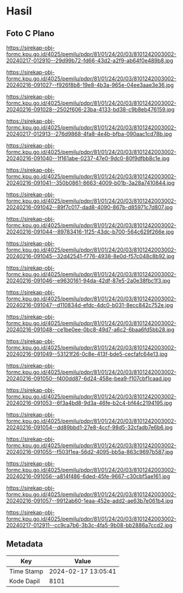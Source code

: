 # Hasil

## Foto C Plano

https://sirekap-obj-formc.kpu.go.id/4025/pemilu/pdpr/81/01/24/20/03/8101242003002-20240217-012910--29d99b72-fd66-43d2-a2f9-ab64f0e489b8.jpg

https://sirekap-obj-formc.kpu.go.id/4025/pemilu/pdpr/81/01/24/20/03/8101242003002-20240216-091027--f926f8b8-19e8-4b3a-965e-04ee3aae3e36.jpg

https://sirekap-obj-formc.kpu.go.id/4025/pemilu/pdpr/81/01/24/20/03/8101242003002-20240216-091028--2502f606-23ba-4133-bd38-c9b8eb476159.jpg

https://sirekap-obj-formc.kpu.go.id/4025/pemilu/pdpr/81/01/24/20/03/8101242003002-20240217-012913--276d9868-4fa8-4e4b-bfba-090aac1cd78b.jpg

https://sirekap-obj-formc.kpu.go.id/4025/pemilu/pdpr/81/01/24/20/03/8101242003002-20240216-091040--1f161abe-0237-47e0-9dc0-80f9dfbb8c1e.jpg

https://sirekap-obj-formc.kpu.go.id/4025/pemilu/pdpr/81/01/24/20/03/8101242003002-20240216-091041--350b0861-8663-4009-b01b-3a28a7410844.jpg

https://sirekap-obj-formc.kpu.go.id/4025/pemilu/pdpr/81/01/24/20/03/8101242003002-20240216-091042--89f7c017-dad8-4090-867b-d85971c7d807.jpg

https://sirekap-obj-formc.kpu.go.id/4025/pemilu/pdpr/81/01/24/20/03/8101242003002-20240216-091044--89783416-1f25-43dc-b700-564c629f266e.jpg

https://sirekap-obj-formc.kpu.go.id/4025/pemilu/pdpr/81/01/24/20/03/8101242003002-20240216-091045--32d42541-f776-4938-8e0d-f57c048c8b92.jpg

https://sirekap-obj-formc.kpu.go.id/4025/pemilu/pdpr/81/01/24/20/03/8101242003002-20240216-091046--e9630161-94da-42df-87e5-2a0e38fbc1f3.jpg

https://sirekap-obj-formc.kpu.go.id/4025/pemilu/pdpr/81/01/24/20/03/8101242003002-20240216-091047--d110834d-efdc-4dc0-b031-8ecc842c752e.jpg

https://sirekap-obj-formc.kpu.go.id/4025/pemilu/pdpr/81/01/24/20/03/8101242003002-20240216-091048--ce1be0ee-0bc8-49d7-a6c2-6baa6fd5bb28.jpg

https://sirekap-obj-formc.kpu.go.id/4025/pemilu/pdpr/81/01/24/20/03/8101242003002-20240216-091049--53121f26-0c8e-413f-bde5-cecfafc64e13.jpg

https://sirekap-obj-formc.kpu.go.id/4025/pemilu/pdpr/81/01/24/20/03/8101242003002-20240216-091050--f400dd87-6d24-458e-bea9-f107cbf1caad.jpg

https://sirekap-obj-formc.kpu.go.id/4025/pemilu/pdpr/81/01/24/20/03/8101242003002-20240216-091053--6f3a4bd8-9d3a-46fe-b2c4-bf44c2194195.jpg

https://sirekap-obj-formc.kpu.go.id/4025/pemilu/pdpr/81/01/24/20/03/8101242003002-20240216-091054--dd89bbd1-27e8-4ccf-98d5-32cfadb7e6b6.jpg

https://sirekap-obj-formc.kpu.go.id/4025/pemilu/pdpr/81/01/24/20/03/8101242003002-20240216-091055--f503f1ea-56d2-4095-bb5a-863c9697b587.jpg

https://sirekap-obj-formc.kpu.go.id/4025/pemilu/pdpr/81/01/24/20/03/8101242003002-20240216-091056--a814f486-6ded-45fe-9667-c30cbf5ae161.jpg

https://sirekap-obj-formc.kpu.go.id/4025/pemilu/pdpr/81/01/24/20/03/8101242003002-20240216-091057--9912ab60-1eaa-452e-add2-ae63b7e061b4.jpg

https://sirekap-obj-formc.kpu.go.id/4025/pemilu/pdpr/81/01/24/20/03/8101242003002-20240217-012911--cc9ca7b6-3b3c-4fa5-9b08-bb2886a7ccd2.jpg


## Metadata

| Key        | Value               |
| ---------- | ------------------- |
| Time Stamp | 2024-02-17 13:05:41 |
| Kode Dapil | 8101                |



